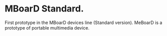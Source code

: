 # MBoarD Standard.
First prototype in the MBoarD devices line (Standard version).
MeBoarD is a prototype of portable multimedia device.
